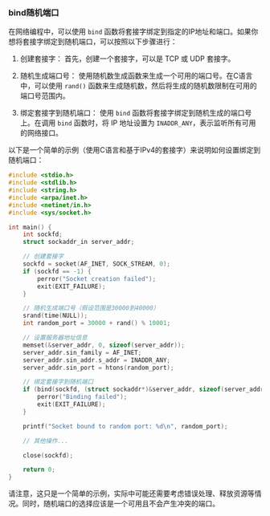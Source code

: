 ### bind随机端口

在网络编程中，可以使用 `bind` 函数将套接字绑定到指定的IP地址和端口。如果你想将套接字绑定到随机端口，可以按照以下步骤进行：

1. 创建套接字：
   首先，创建一个套接字，可以是 TCP 或 UDP 套接字。

2. 随机生成端口号：
   使用随机数生成函数来生成一个可用的端口号。在C语言中，可以使用 `rand()` 函数来生成随机数，然后将生成的随机数限制在可用的端口号范围内。

3. 绑定套接字到随机端口：
   使用 `bind` 函数将套接字绑定到随机生成的端口号上。在调用 `bind` 函数时，将 IP 地址设置为 `INADDR_ANY`，表示监听所有可用的网络接口。

以下是一个简单的示例（使用C语言和基于IPv4的套接字）来说明如何设置绑定到随机端口：

```c
#include <stdio.h>
#include <stdlib.h>
#include <string.h>
#include <arpa/inet.h>
#include <netinet/in.h>
#include <sys/socket.h>

int main() {
    int sockfd;
    struct sockaddr_in server_addr;

    // 创建套接字
    sockfd = socket(AF_INET, SOCK_STREAM, 0);
    if (sockfd == -1) {
        perror("Socket creation failed");
        exit(EXIT_FAILURE);
    }

    // 随机生成端口号（假设范围是30000到40000）
    srand(time(NULL));
    int random_port = 30000 + rand() % 10001;

    // 设置服务器地址信息
    memset(&server_addr, 0, sizeof(server_addr));
    server_addr.sin_family = AF_INET;
    server_addr.sin_addr.s_addr = INADDR_ANY;
    server_addr.sin_port = htons(random_port);

    // 绑定套接字到随机端口
    if (bind(sockfd, (struct sockaddr*)&server_addr, sizeof(server_addr)) == -1) {
        perror("Binding failed");
        exit(EXIT_FAILURE);
    }

    printf("Socket bound to random port: %d\n", random_port);

    // 其他操作...

    close(sockfd);

    return 0;
}
```

请注意，这只是一个简单的示例，实际中可能还需要考虑错误处理、释放资源等情况。同时，随机端口的选择应该是一个可用且不会产生冲突的端口。